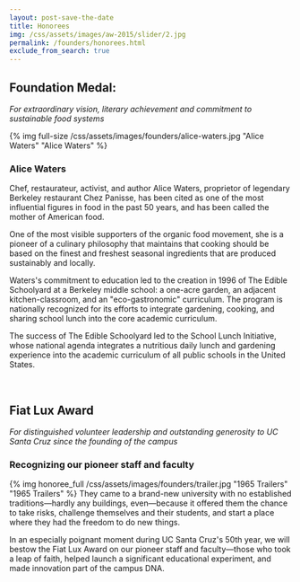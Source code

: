 ```yaml
---
layout: post-save-the-date
title: Honorees
img: /css/assets/images/aw-2015/slider/2.jpg
permalink: /founders/honorees.html
exclude_from_search: true
---
```


<div class="award-title"><h2>Foundation Medal:</h2>
<p><em>For extraordinary vision, literary achievement and commitment to sustainable food systems</em></p></div>

<div class="honoree-content"><div class="caption">
{% img full-size /css/assets/images/founders/alice-waters.jpg "Alice Waters" "Alice Waters" %}
</div><h3>Alice Waters</h3>

<p>Chef, restaurateur, activist, and author Alice Waters, proprietor of legendary Berkeley restaurant Chez Panisse, has been cited as one of the most influential figures in food in the past 50 years, and has been called the mother of American food.</p>

<p>One of the most visible supporters of the organic food movement, she is a pioneer of a culinary philosophy that maintains that cooking should be based on the finest and freshest seasonal ingredients that are produced sustainably and locally.</p>

<p>Waters's commitment to education led to the creation in 1996 of The Edible Schoolyard at a Berkeley middle school: a one-acre garden, an adjacent kitchen-classroom, and an "eco-gastronomic" curriculum. The program is nationally recognized for its efforts to integrate gardening, cooking, and sharing school lunch into the core academic curriculum.</p>

<p>The success of The Edible Schoolyard led to the School Lunch Initiative, whose national agenda integrates a nutritious daily lunch and gardening experience into the academic curriculum of all public schools in the United States.</p></div>

<div class="clear">&nbsp;</div>

<div class="award-title"><h2>Fiat Lux Award</h2><p><em>For distinguished volunteer leadership and outstanding generosity to UC Santa Cruz since the founding of the campus</em></p> </div>


<div class="honoree-content"><h3>Recognizing our pioneer staff and faculty</h3>
{% img honoree_full /css/assets/images/founders/trailer.jpg "1965 Trailers" "1965 Trailers" %}
They came to a brand-new university with no established traditions—hardly any buildings, even—because it offered them the chance to take risks, challenge themselves and their students, and start a place where they had the freedom to do new things.

In an especially poignant moment during UC Santa Cruz's 50th year, we will bestow the Fiat Lux Award on our pioneer staff and faculty—those who took a leap of faith, helped launch a significant educational experiment, and made innovation part of the campus DNA.</div>
